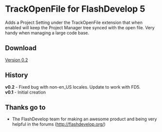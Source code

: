 # TrackOpenFile for FlashDevelop 5

Adds a Project Setting under the TrackOpenFile extension that when enabled will keep the Project Manager tree synced with the open file. Very handy when managing a large code base.  

## Download
[Version 0.2](http://goo.gl/yoc5Q)  

## History 
**v0.2** - Fixed bug with non-en_US locales. Update to work with FD5.  
**v0.1** - Initial creation  

## Thanks go to

- The FlashDevelop team for making an awesome product and being very helpful in the forums (http://flashdevelop.org/)